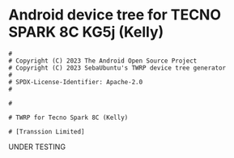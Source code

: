# Android device tree for TECNO SPARK 8C KG5j (Kelly)

```
#
# Copyright (C) 2023 The Android Open Source Project
# Copyright (C) 2023 SebaUbuntu's TWRP device tree generator
#
# SPDX-License-Identifier: Apache-2.0
#
```

```
#

# TWRP for Tecno Spark 8C (Kelly)

# [Transsion Limited]
```
UNDER TESTING